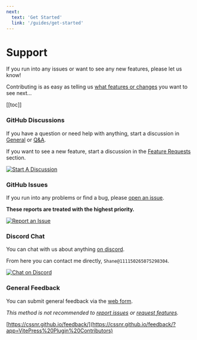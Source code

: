 ```yaml
---
next:
  text: 'Get Started'
  link: '/guides/get-started'
---
```


# Support

If you run into any issues or want to see any new features, please let us know!

Contributing is as easy as telling us [what features or changes](https://github.com/cssnr/vitepress-plugin-contributors/discussions/categories/feature-requests) you want to see next…

[[toc]]

### GitHub Discussions

If you have a question or need help with anything,
start a discussion in [General](https://github.com/cssnr/vitepress-plugin-contributors/discussions/categories/general)
or [Q&A](https://github.com/cssnr/vitepress-plugin-contributors/discussions/categories/q-a).

If you want to see a new feature, start a discussion in
the [Feature Requests](https://github.com/cssnr/vitepress-plugin-contributors/discussions/categories/feature-requests) section.

[![Start A Discussion](https://img.shields.io/badge/Start_A_Discussion-blue?style=for-the-badge&logo=github)](https://github.com/cssnr/vitepress-plugin-contributors/discussions)

### GitHub Issues

If you run into any problems or find a bug, please [open an issue](https://github.com/cssnr/vitepress-plugin-contributors/issues).

**These reports are treated with the highest priority.**

[![Report an Issue](https://img.shields.io/badge/Report_an_Issue-blue?style=for-the-badge&logo=github)](https://github.com/cssnr/vitepress-plugin-contributors/issues)

### Discord Chat

You can chat with us about anything [on discord](https://discord.gg/wXy6m2X8wY).

From here you can contact me directly, `Shane@111150265075298304`.

[![Chat on Discord](https://img.shields.io/badge/Chat_on_Discord-5865F2?style=for-the-badge&logo=discord&logoColor=white)](https://discord.gg/wXy6m2X8wY)

### General Feedback

You can submit general feedback via the [web form](https://cssnr.github.io/feedback/?app=VitePress%20Plugin%20Contributors).

_This method is not recommended to [report issues](https://github.com/cssnr/vitepress-plugin-contributors/issues) or [request features](https://github.com/cssnr/vitepress-plugin-contributors/discussions/categories/feature-requests)._

[https://cssnr.github.io/feedback/](https://cssnr.github.io/feedback/?app=VitePress%20Plugin%20Contributors)
